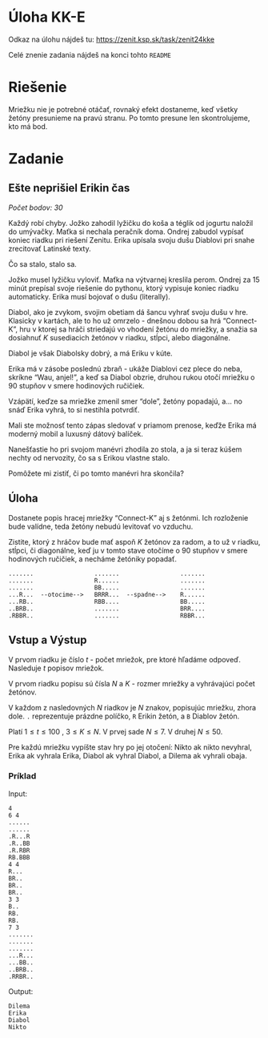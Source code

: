 # Úloha KK-E

Odkaz na úlohu nájdeš tu: https://zenit.ksp.sk/task/zenit24kke

Celé znenie zadania nájdeš na konci tohto `README`

# Riešenie
Mriežku nie je potrebné otáčať, rovnaký efekt dostaneme, keď všetky žetóny presunieme na pravú stranu.
Po tomto presune len skontrolujeme, kto má bod.

# Zadanie

## Ešte neprišiel Erikin čas
_Počet bodov: 30_

Každý robí chyby. Jožko zahodil lyžičku do koša a téglik od jogurtu naložil do umývačky. Maťka si nechala peračník
doma. Ondrej zabudol vypísať koniec riadku pri riešení Zenitu. Erika upísala svoju dušu Diablovi pri snahe zrecitovať
Latinské texty.

Čo sa stalo, stalo sa.

Jožko musel lyžičku vyloviť. Maťka na výtvarnej kreslila perom. Ondrej za 15 minút prepísal svoje riešenie do pythonu,
ktorý vypisuje koniec riadku automaticky. Erika musí bojovať o dušu (literally).

Diabol, ako je zvykom, svojim obetiam dá šancu vyhrať svoju dušu v hre. Klasicky v kartách, ale to ho už omrzelo -
dnešnou dobou sa hrá “Connect-K”, hru v ktorej sa hráči striedajú vo vhodení žetónu do mriežky, a snažia sa dosiahnuť
$`K`$ susediacich žetónov v riadku, stĺpci, alebo diagonálne.

Diabol je však Diabolsky dobrý, a má Eriku v kúte.

Erika má v zásobe poslednú zbraň - ukáže Diablovi cez plece do neba, skríkne “Wau, anjel!”, a keď sa Diabol obzrie,
druhou rukou otočí mriežku o 90 stupňov v smere hodinových ručičiek.

Vzápätí, keďze sa mriežke zmenil smer “dole”, žetóny popadajú, a… no snáď Erika vyhrá, to si nestihla potvrdiť.

Mali ste možnosť tento zápas sledovať v priamom prenose, keďže Erika má moderný mobil a luxusný dátový balíček.

Nanešťastie ho pri svojom manévri zhodila zo stola, a ja si teraz kúšem nechty od nervozity, čo sa s Erikou vlastne stalo.

Pomôžete mi zistiť, či po tomto manévri hra skončila?

## Úloha
Dostanete popis hracej mriežky “Connect-K” aj s žetónmi. Ich rozloženie bude valídne, teda žetóny nebudú levitovať
vo vzduchu.

Zistite, ktorý z hráčov bude mať aspoň $`K`$ žetónov za radom, a to už v riadku, stĺpci, či diagonálne, keď ju v tomto
stave otočíme o 90 stupňov v smere hodinových ručičiek, a necháme žetóniky popadať.

```
.......                 .......                 .......
.......                 R......                 .......
.......                 BB.....                 .......
...R...  --otocime-->   BRRR...  --spadne-->    R......
...RB..                 RBB....                 BB.....
..BRB..                 .......                 BRR....
.RBBR..                 .......                 RBBR...
```

## Vstup a Výstup
V prvom riadku je číslo $`t`$ - počet mriežok, pre ktoré hľadáme odpoveď. Nasleduje $`t`$ popisov mriežok.

V prvom riadku popisu sú čísla $`N`$ a $`K`$ - rozmer mriežky a vyhrávajúci počet žetónov.

V každom z nasledovných $`N`$ riadkov je $`N`$ znakov, popisujúc mriežku, zhora dole. `.` reprezentuje prázdne
políčko, `R` Erikin žetón, a `B` Diablov žetón.

Platí $`1 \leq t \leq 100`$ , $`3 \leq K \leq N`$. V prvej sade $`N \leq 7`$. V druhej $`N \leq 50`$.

Pre každú mriežku vypíšte stav hry po jej otočení: Nikto ak nikto nevyhral, Erika ak vyhrala Erika, Diabol ak vyhral Diabol, a Dilema ak vyhrali obaja.

### Príklad

Input:

```
4
6 4
......
......
.R...R
.R..BB
.R.RBR
RB.BBB
4 4
R...
BR..
BR..
BR..
3 3
B..
RB.
RB.
7 3
.......
.......
.......
...R...
...BB..
..BRB..
.RRBR..
```

Output:

```
Dilema
Erika
Diabol
Nikto
```
